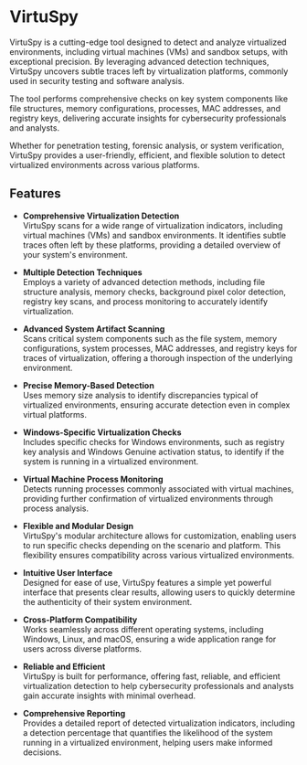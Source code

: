 # VirtuSpy
VirtuSpy is a cutting-edge tool designed to detect and analyze virtualized environments, including virtual machines (VMs) and sandbox setups, with exceptional precision. By leveraging advanced detection techniques, VirtuSpy uncovers subtle traces left by virtualization platforms, commonly used in security testing and software analysis.

The tool performs comprehensive checks on key system components like file structures, memory configurations, processes, MAC addresses, and registry keys, delivering accurate insights for cybersecurity professionals and analysts.

Whether for penetration testing, forensic analysis, or system verification, VirtuSpy provides a user-friendly, efficient, and flexible solution to detect virtualized environments across various platforms.
## Features
- **Comprehensive Virtualization Detection**  
  VirtuSpy scans for a wide range of virtualization indicators, including virtual machines (VMs) and sandbox environments. It identifies subtle traces often left by these platforms, providing a detailed overview of your system's environment.

- **Multiple Detection Techniques**  
  Employs a variety of advanced detection methods, including file structure analysis, memory checks, background pixel color detection, registry key scans, and process monitoring to accurately identify virtualization.

- **Advanced System Artifact Scanning**  
  Scans critical system components such as the file system, memory configurations, system processes, MAC addresses, and registry keys for traces of virtualization, offering a thorough inspection of the underlying environment.

- **Precise Memory-Based Detection**  
  Uses memory size analysis to identify discrepancies typical of virtualized environments, ensuring accurate detection even in complex virtual platforms.

- **Windows-Specific Virtualization Checks**  
  Includes specific checks for Windows environments, such as registry key analysis and Windows Genuine activation status, to identify if the system is running in a virtualized environment.

- **Virtual Machine Process Monitoring**  
  Detects running processes commonly associated with virtual machines, providing further confirmation of virtualized environments through process analysis.

- **Flexible and Modular Design**  
  VirtuSpy's modular architecture allows for customization, enabling users to run specific checks depending on the scenario and platform. This flexibility ensures compatibility across various virtualized environments.

- **Intuitive User Interface**  
  Designed for ease of use, VirtuSpy features a simple yet powerful interface that presents clear results, allowing users to quickly determine the authenticity of their system environment.

- **Cross-Platform Compatibility**  
  Works seamlessly across different operating systems, including Windows, Linux, and macOS, ensuring a wide application range for users across diverse platforms.

- **Reliable and Efficient**  
  VirtuSpy is built for performance, offering fast, reliable, and efficient virtualization detection to help cybersecurity professionals and analysts gain accurate insights with minimal overhead.

- **Comprehensive Reporting**  
  Provides a detailed report of detected virtualization indicators, including a detection percentage that quantifies the likelihood of the system running in a virtualized environment, helping users make informed decisions.
